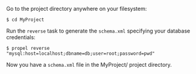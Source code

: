 Go to the project directory anywhere on your filesystem:
~~~
$ cd MyProject
~~~

Run the `reverse` task to generate the `schema.xml` specifying your database credentials:

~~~
$ propel reverse "mysql:host=localhost;dbname=db;user=root;password=pwd"
~~~

Now you have a `schema.xml` file in the MyProject/ project directory. 
